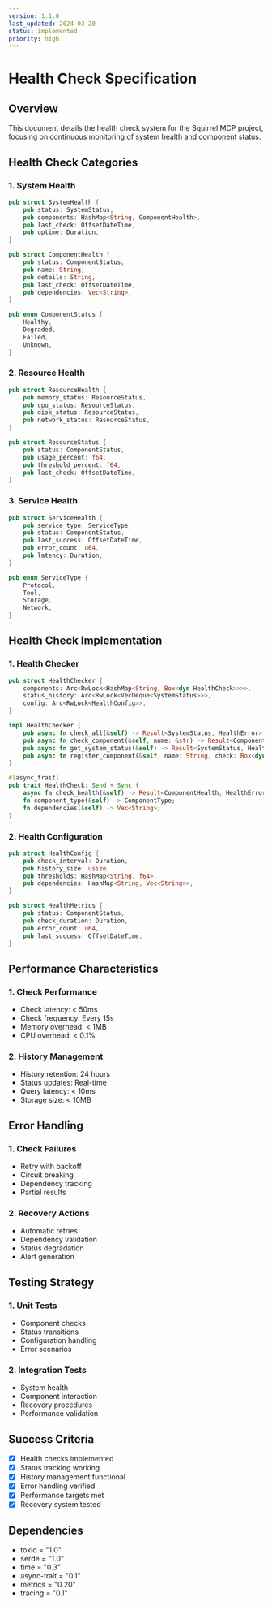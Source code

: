 ```yaml
---
version: 1.1.0
last_updated: 2024-03-20
status: implemented
priority: high
---
```


# Health Check Specification

## Overview
This document details the health check system for the Squirrel MCP project, focusing on continuous monitoring of system health and component status.

## Health Check Categories

### 1. System Health
```rust
pub struct SystemHealth {
    pub status: SystemStatus,
    pub components: HashMap<String, ComponentHealth>,
    pub last_check: OffsetDateTime,
    pub uptime: Duration,
}

pub struct ComponentHealth {
    pub status: ComponentStatus,
    pub name: String,
    pub details: String,
    pub last_check: OffsetDateTime,
    pub dependencies: Vec<String>,
}

pub enum ComponentStatus {
    Healthy,
    Degraded,
    Failed,
    Unknown,
}
```

### 2. Resource Health
```rust
pub struct ResourceHealth {
    pub memory_status: ResourceStatus,
    pub cpu_status: ResourceStatus,
    pub disk_status: ResourceStatus,
    pub network_status: ResourceStatus,
}

pub struct ResourceStatus {
    pub status: ComponentStatus,
    pub usage_percent: f64,
    pub threshold_percent: f64,
    pub last_check: OffsetDateTime,
}
```

### 3. Service Health
```rust
pub struct ServiceHealth {
    pub service_type: ServiceType,
    pub status: ComponentStatus,
    pub last_success: OffsetDateTime,
    pub error_count: u64,
    pub latency: Duration,
}

pub enum ServiceType {
    Protocol,
    Tool,
    Storage,
    Network,
}
```

## Health Check Implementation

### 1. Health Checker
```rust
pub struct HealthChecker {
    components: Arc<RwLock<HashMap<String, Box<dyn HealthCheck>>>>,
    status_history: Arc<RwLock<VecDeque<SystemStatus>>>,
    config: Arc<RwLock<HealthConfig>>,
}

impl HealthChecker {
    pub async fn check_all(&self) -> Result<SystemStatus, HealthError>;
    pub async fn check_component(&self, name: &str) -> Result<ComponentHealth, HealthError>;
    pub async fn get_system_status(&self) -> Result<SystemStatus, HealthError>;
    pub async fn register_component(&self, name: String, check: Box<dyn HealthCheck>);
}

#[async_trait]
pub trait HealthCheck: Send + Sync {
    async fn check_health(&self) -> Result<ComponentHealth, HealthError>;
    fn component_type(&self) -> ComponentType;
    fn dependencies(&self) -> Vec<String>;
}
```

### 2. Health Configuration
```rust
pub struct HealthConfig {
    pub check_interval: Duration,
    pub history_size: usize,
    pub thresholds: HashMap<String, f64>,
    pub dependencies: HashMap<String, Vec<String>>,
}

pub struct HealthMetrics {
    pub status: ComponentStatus,
    pub check_duration: Duration,
    pub error_count: u64,
    pub last_success: OffsetDateTime,
}
```

## Performance Characteristics

### 1. Check Performance
- Check latency: < 50ms
- Check frequency: Every 15s
- Memory overhead: < 1MB
- CPU overhead: < 0.1%

### 2. History Management
- History retention: 24 hours
- Status updates: Real-time
- Query latency: < 10ms
- Storage size: < 10MB

## Error Handling

### 1. Check Failures
- Retry with backoff
- Circuit breaking
- Dependency tracking
- Partial results

### 2. Recovery Actions
- Automatic retries
- Dependency validation
- Status degradation
- Alert generation

## Testing Strategy

### 1. Unit Tests
- Component checks
- Status transitions
- Configuration handling
- Error scenarios

### 2. Integration Tests
- System health
- Component interaction
- Recovery procedures
- Performance validation

## Success Criteria
- [x] Health checks implemented
- [x] Status tracking working
- [x] History management functional
- [x] Error handling verified
- [x] Performance targets met
- [x] Recovery system tested

## Dependencies
- tokio = "1.0"
- serde = "1.0"
- time = "0.3"
- async-trait = "0.1"
- metrics = "0.20"
- tracing = "0.1" 